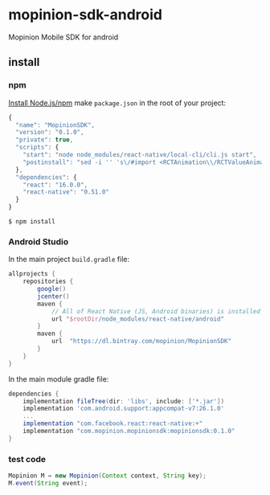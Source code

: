 # mopinion-sdk-android
Mopinion Mobile SDK for android

## install

### npm

[Install Node.js/npm](https://www.npmjs.com/get-npm)
make `package.json` in the root of your project:

```javascript
{
  "name": "MopinionSDK",
  "version": "0.1.0",
  "private": true,
  "scripts": {
    "start": "node node_modules/react-native/local-cli/cli.js start",
	"postinstall": "sed -i '' 's\/#import <RCTAnimation\\/RCTValueAnimatedNode.h>\/#import \"RCTValueAnimatedNode.h\"\/' ./node_modules/react-native/Libraries/NativeAnimation/RCTNativeAnimatedNodesManager.h && sed -i '' 's#<fishhook/fishhook.h>#\"fishhook.h\"#g' ./node_modules/react-native/Libraries/WebSocket/RCTReconnectingWebSocket.m"
  },
  "dependencies": {
    "react": "16.0.0",
    "react-native": "0.51.0"
  }
}
```

`$ npm install`

### Android Studio

In the main project `build.gradle` file:

```gradle
allprojects {
    repositories {
        google()
        jcenter()
        maven {
            // All of React Native (JS, Android binaries) is installed from npm
            url "$rootDir/node_modules/react-native/android"
        }
        maven {
            url  "https://dl.bintray.com/mopinion/MopinionSDK"
        }
    }
}
```

In the main module gradle file:

```gradle
dependencies {
    implementation fileTree(dir: 'libs', include: ['*.jar'])
    implementation 'com.android.support:appcompat-v7:26.1.0'
    ...
    implementation "com.facebook.react:react-native:+"    
    implementation "com.mopinion.mopinionsdk:mopinionsdk:0.1.0"
}
```
### test code
```java
Mopinion M = new Mopinion(Context context, String key);
M.event(String event);
```